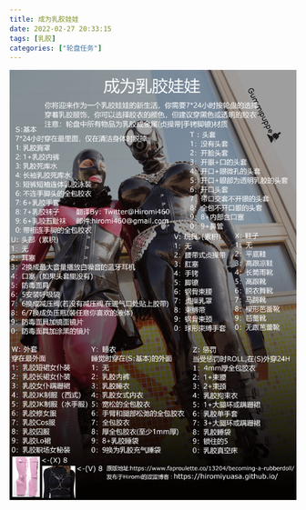 ```yaml
---
title: 成为乳胶娃娃
date: 2022-02-27 20:33:15
tags: [乳胶]
categories: ["轮盘任务"]
---
```


![](Becoming_A_Rubberdoll.png)